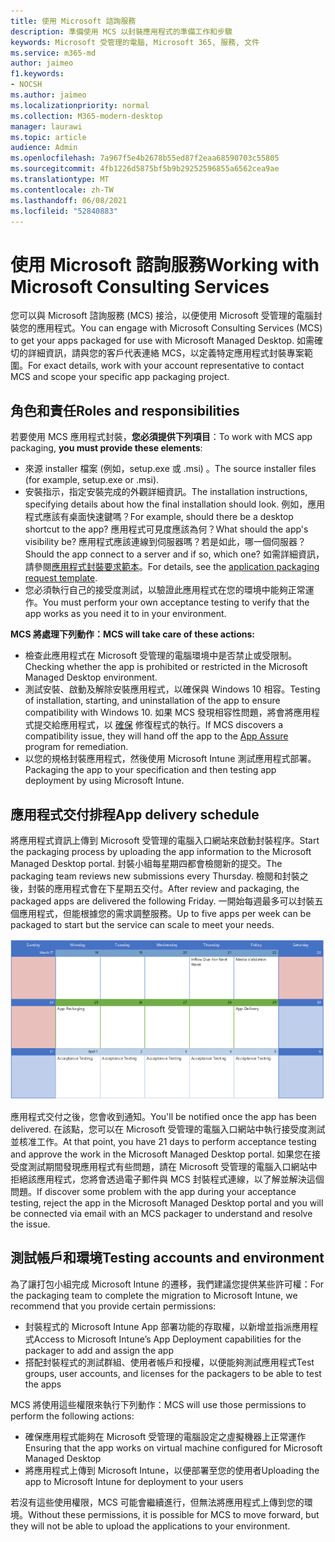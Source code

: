 ```yaml
---
title: 使用 Microsoft 諮詢服務
description: 準備使用 MCS 以封裝應用程式的準備工作和步驟
keywords: Microsoft 受管理的電腦, Microsoft 365, 服務, 文件
ms.service: m365-md
author: jaimeo
f1.keywords:
- NOCSH
ms.author: jaimeo
ms.localizationpriority: normal
ms.collection: M365-modern-desktop
manager: laurawi
ms.topic: article
audience: Admin
ms.openlocfilehash: 7a967f5e4b2678b55ed87f2eaa68590703c55805
ms.sourcegitcommit: 4fb1226d5875bf5b9b29252596855a6562cea9ae
ms.translationtype: MT
ms.contentlocale: zh-TW
ms.lasthandoff: 06/08/2021
ms.locfileid: "52840883"
---
```

# <a name="working-with-microsoft-consulting-services"></a><span data-ttu-id="e884e-104">使用 Microsoft 諮詢服務</span><span class="sxs-lookup"><span data-stu-id="e884e-104">Working with Microsoft Consulting Services</span></span>

<span data-ttu-id="e884e-105">您可以與 Microsoft 諮詢服務 (MCS) 接洽，以便使用 Microsoft 受管理的電腦封裝您的應用程式。</span><span class="sxs-lookup"><span data-stu-id="e884e-105">You can engage with Microsoft Consulting Services (MCS) to get your apps packaged for use with Microsoft Managed Desktop.</span></span> <span data-ttu-id="e884e-106">如需確切的詳細資訊，請與您的客戶代表連絡 MCS，以定義特定應用程式封裝專案範圍。</span><span class="sxs-lookup"><span data-stu-id="e884e-106">For exact details, work with your account representative to contact MCS and scope your specific app packaging project.</span></span>

## <a name="roles-and-responsibilities"></a><span data-ttu-id="e884e-107">角色和責任</span><span class="sxs-lookup"><span data-stu-id="e884e-107">Roles and responsibilities</span></span>

<span data-ttu-id="e884e-108">若要使用 MCS 應用程式封裝，**您必須提供下列項目**：</span><span class="sxs-lookup"><span data-stu-id="e884e-108">To work with MCS app packaging, **you must provide these elements**:</span></span>

- <span data-ttu-id="e884e-109">來源 installer 檔案 (例如，setup.exe 或 .msi) 。</span><span class="sxs-lookup"><span data-stu-id="e884e-109">The source installer files (for example, setup.exe or .msi).</span></span>
- <span data-ttu-id="e884e-110">安裝指示，指定安裝完成的外觀詳細資訊。</span><span class="sxs-lookup"><span data-stu-id="e884e-110">The installation instructions, specifying details about how the final installation should look.</span></span> <span data-ttu-id="e884e-111">例如，應用程式應該有桌面快速鍵嗎？</span><span class="sxs-lookup"><span data-stu-id="e884e-111">For example, should there be a desktop shortcut to the app?</span></span> <span data-ttu-id="e884e-112">應用程式可見度應該為何？</span><span class="sxs-lookup"><span data-stu-id="e884e-112">What should the app's visibility be?</span></span> <span data-ttu-id="e884e-113">應用程式應該連線到伺服器嗎？若是如此，哪一個伺服器？</span><span class="sxs-lookup"><span data-stu-id="e884e-113">Should the app connect to a server and if so, which one?</span></span> <span data-ttu-id="e884e-114">如需詳細資訊，請參閱[應用程式封裝要求範本](https://github.com/MicrosoftDocs/microsoft-365-docs/raw/public/microsoft-365/managed-desktop/get-ready/downloads/app-packaging-template.docx)。</span><span class="sxs-lookup"><span data-stu-id="e884e-114">For details, see the [application packaging request template](https://github.com/MicrosoftDocs/microsoft-365-docs/raw/public/microsoft-365/managed-desktop/get-ready/downloads/app-packaging-template.docx).</span></span>
- <span data-ttu-id="e884e-115">您必須執行自己的接受度測試，以驗證此應用程式在您的環境中能夠正常運作。</span><span class="sxs-lookup"><span data-stu-id="e884e-115">You must perform your own acceptance testing to verify that the app works as you need it to in your environment.</span></span>

<span data-ttu-id="e884e-116">**MCS 將處理下列動作：**</span><span class="sxs-lookup"><span data-stu-id="e884e-116">**MCS will take care of these actions:**</span></span>

- <span data-ttu-id="e884e-117">檢查此應用程式在 Microsoft 受管理的電腦環境中是否禁止或受限制。</span><span class="sxs-lookup"><span data-stu-id="e884e-117">Checking whether the app is prohibited or restricted in the Microsoft Managed Desktop environment.</span></span>
- <span data-ttu-id="e884e-118">測試安裝、啟動及解除安裝應用程式，以確保與 Windows 10 相容。</span><span class="sxs-lookup"><span data-stu-id="e884e-118">Testing of installation, starting, and uninstallation of the app to ensure compatibility with Windows 10.</span></span> <span data-ttu-id="e884e-119">如果 MCS 發現相容性問題，將會將應用程式提交給應用程式，以 [確保](/fasttrack/products-and-capabilities#app-assure) 修復程式的執行。</span><span class="sxs-lookup"><span data-stu-id="e884e-119">If MCS discovers a compatibility issue, they will hand off the app to the [App Assure](/fasttrack/products-and-capabilities#app-assure) program for remediation.</span></span>
- <span data-ttu-id="e884e-120">以您的規格封裝應用程式，然後使用 Microsoft Intune 測試應用程式部署。</span><span class="sxs-lookup"><span data-stu-id="e884e-120">Packaging the app to your specification and then testing app deployment by using Microsoft Intune.</span></span>

## <a name="app-delivery-schedule"></a><span data-ttu-id="e884e-121">應用程式交付排程</span><span class="sxs-lookup"><span data-stu-id="e884e-121">App delivery schedule</span></span>

<span data-ttu-id="e884e-122">將應用程式資訊上傳到 Microsoft 受管理的電腦入口網站來啟動封裝程序。</span><span class="sxs-lookup"><span data-stu-id="e884e-122">Start the packaging process by uploading the app information to the Microsoft Managed Desktop portal.</span></span> <span data-ttu-id="e884e-123">封裝小組每星期四都會檢閱新的提交。</span><span class="sxs-lookup"><span data-stu-id="e884e-123">The packaging team reviews new submissions every Thursday.</span></span> <span data-ttu-id="e884e-124">檢閱和封裝之後，封裝的應用程式會在下星期五交付。</span><span class="sxs-lookup"><span data-stu-id="e884e-124">After review and packaging, the packaged apps are delivered the following Friday.</span></span> <span data-ttu-id="e884e-125">一開始每週最多可以封裝五個應用程式，但能根據您的需求調整服務。</span><span class="sxs-lookup"><span data-stu-id="e884e-125">Up to five apps per week can be packaged to start but the service can scale to meet your needs.</span></span>

![行事曆顯示應用程式在星期四輸入 (在此範例中為 21 日)，第二天做媒體驗證，下星期一封裝 (25 日)，之後的星期五交付應用程式 (29 日)](../../media/MCS-cal.png)

<span data-ttu-id="e884e-127">應用程式交付之後，您會收到通知。</span><span class="sxs-lookup"><span data-stu-id="e884e-127">You'll be notified once the app has been delivered.</span></span> <span data-ttu-id="e884e-128">在該點，您可以在 Microsoft 受管理的電腦入口網站中執行接受度測試並核准工作。</span><span class="sxs-lookup"><span data-stu-id="e884e-128">At that point, you have 21 days to perform acceptance testing and approve the work in the Microsoft Managed Desktop portal.</span></span> <span data-ttu-id="e884e-129">如果您在接受度測試期間發現應用程式有些問題，請在 Microsoft 受管理的電腦入口網站中拒絕該應用程式，您將會透過電子郵件與 MCS 封裝程式連線，以了解並解決這個問題。</span><span class="sxs-lookup"><span data-stu-id="e884e-129">If discover some problem with the app during your acceptance testing, reject the app in the Microsoft Managed Desktop portal and you will be connected via email with an MCS packager to understand and resolve the issue.</span></span>

## <a name="testing-accounts-and-environment"></a><span data-ttu-id="e884e-130">測試帳戶和環境</span><span class="sxs-lookup"><span data-stu-id="e884e-130">Testing accounts and environment</span></span>

<span data-ttu-id="e884e-131">為了讓打包小組完成 Microsoft Intune 的遷移，我們建議您提供某些許可權：</span><span class="sxs-lookup"><span data-stu-id="e884e-131">For the packaging team to complete the migration to Microsoft Intune, we recommend that you provide certain permissions:</span></span>

- <span data-ttu-id="e884e-132">封裝程式的 Microsoft Intune App 部署功能的存取權，以新增並指派應用程式</span><span class="sxs-lookup"><span data-stu-id="e884e-132">Access to Microsoft Intune’s App Deployment capabilities for the packager to add and assign the app</span></span>
- <span data-ttu-id="e884e-133">搭配封裝程式的測試群組、使用者帳戶和授權，以便能夠測試應用程式</span><span class="sxs-lookup"><span data-stu-id="e884e-133">Test groups, user accounts, and licenses for the packagers to be able to test the apps</span></span>

<span data-ttu-id="e884e-134">MCS 將使用這些權限來執行下列動作：</span><span class="sxs-lookup"><span data-stu-id="e884e-134">MCS will use those permissions to perform the following actions:</span></span>

- <span data-ttu-id="e884e-135">確保應用程式能夠在 Microsoft 受管理的電腦設定之虛擬機器上正常運作</span><span class="sxs-lookup"><span data-stu-id="e884e-135">Ensuring that the app works on virtual machine configured for Microsoft Managed Desktop</span></span>
- <span data-ttu-id="e884e-136">將應用程式上傳到 Microsoft Intune，以便部署至您的使用者</span><span class="sxs-lookup"><span data-stu-id="e884e-136">Uploading the app to Microsoft Intune for deployment to your users</span></span>

<span data-ttu-id="e884e-137">若沒有這些使用權限，MCS 可能會繼續進行，但無法將應用程式上傳到您的環境。</span><span class="sxs-lookup"><span data-stu-id="e884e-137">Without these permissions, it is possible for MCS to move forward, but they will not be able to upload the applications to your environment.</span></span>
